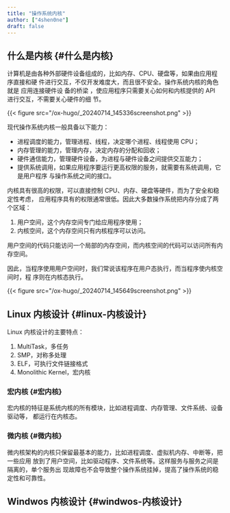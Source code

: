 ```yaml
---
title: "操作系统内核"
author: ["4shen0ne"]
draft: false
---
```


## 什么是内核 {#什么是内核}

计算机是由各种外部硬件设备组成的，比如内存、CPU、硬盘等，如果由应用程序直接和硬
件进行交互，不仅开发难度大，而且很不安全。操作系统内核的角色就是 <span class="underline">应用连接硬件设
备的桥梁</span> ，使应用程序只需要关心如何和内核提供的 API 进行交互，不需要关心硬件的细
节。

{{< figure src="/ox-hugo/_20240714_145336screenshot.png" >}}

现代操作系统内核一般具备以下能力：

-   进程调度的能力，管理进程、线程，决定哪个进程、线程使用 CPU；
-   内存管理的能力，管理内存，决定内存的分配和回收；
-   硬件通信能力，管理硬件设备，为进程与硬件设备之间提供交互能力；
-   提供系统调用，如果应用程序要运行更高权限的服务，就需要有系统调用，它是用户程序
    与操作系统之间的接口。

内核具有很高的权限，可以直接控制 CPU、内存、硬盘等硬件，而为了安全和稳定性考虑，
应用程序具有的权限通常很低。因此大多数操作系统把内存分成了两个区域：

1.  用户空间，这个内存空间专门给应用程序使用；
2.  内核空间，这个内存空间只有内核程序可以访问。

用户空间的代码只能访问一个局部的内存空间，而内核空间的代码可以访问所有内存空间。

因此，当程序使用用户空间时，我们常说该程序在用户态执行，而当程序使内核空间时，程
序则在内核态执行。

{{< figure src="/ox-hugo/_20240714_145649screenshot.png" >}}


## Linux 内核设计 {#linux-内核设计}

Linux 内核设计的主要特点：

1.  MultiTask，多任务
2.  SMP，对称多处理
3.  ELF，可执行文件链接格式
4.  Monolithic Kernel，宏内核


### 宏内核 {#宏内核}

宏内核的特征是系统内核的所有模块，比如进程调度、内存管理、文件系统、设备驱动等，
都运行在内核态。


### 微内核 {#微内核}

微内核架构的内核只保留最基本的能力，比如进程调度、虚拟机内存、中断等，把一些应用
放到了用户空间，比如驱动程序、文件系统等。这样服务与服务之间是隔离的，单个服务出
现故障也不会导致整个操作系统挂掉，提高了操作系统的稳定性和可靠性。


## Windwos 内核设计 {#windwos-内核设计}
